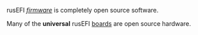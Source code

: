 rusEFI [_firmware_](https://github.com/rusefi/rusefi) is completely open source software.

Many of the **universal** rusEFI [boards](Hardware) are open source hardware.